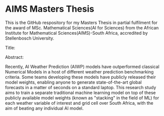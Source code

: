 # AIMS Masters Thesis

This is the GitHub respository for my Masters Thesis in partial fulfilment for the award of MSc. Mathematical Sciences(AI for Sciences) from the African Institute for Mathematical Sciences(AIMS)-South Africa, accredited by Stellenbosch University.

Title:

Abstract:

Recently, AI Weather Prediction (AIWP) models have outperformed classical Numerical Models in a host of different weather prediction benchmarking criteria. Some teams developing these models have publicly released their model weights, enabling anyone to generate state-of-the-art global forecasts in a matter of seconds on a standard laptop. This research study aims to train a separate traditional machine learning model on top of these publicly available model weights (known as "stacking" in the field of ML) for each weather variable of interest and grid cell over South Africa, with the aim of beating any individual AI model. 

